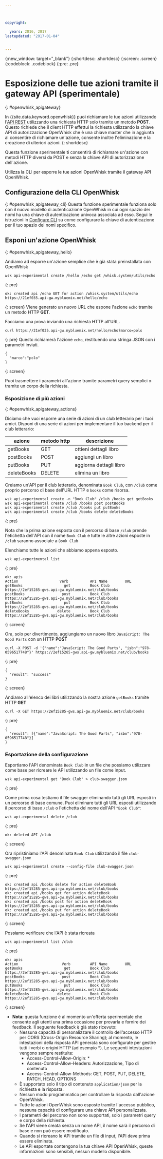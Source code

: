```yaml
---

 

copyright:

  years: 2016, 2017
lastupdated: "2017-01-04"
 

---
```


{:new_window: target="_blank"}
{:shortdesc: .shortdesc}
{:screen: .screen}
{:codeblock: .codeblock}
{:pre: .pre}

# Esposizione delle tue azioni tramite il gateway API (sperimentale)
{: #openwhisk_apigateway}

In {{site.data.keyword.openwhisk}} puoi richiamare le tue azioni utilizzando l'[API REST](./openwhisk_reference.html#openwhisk_ref_restapi) utilizzando una richiesta HTTP solo tramite un metodo **POST**.
Questo richiede che il client HTTP effettui la richiesta utilizzando la chiave API di autorizzazione OpenWhisk che è una chiave
master che in aggiunta al consentire di richiamare un'azione, consente inoltre l'eliminazione e la creazione di ulteriori azioni.
{: shortdesc}

Questa funzione sperimentale ti consentirà di richiamare un'azione con metodi HTTP diversi da POST e senza la chiave API di autorizzazione dell'azione.

Utilizza la CLI per esporre le tue azioni OpenWhisk tramite il gateway API OpenWhisk. 

## Configurazione della CLI OpenWhisk
{: #openwhisk_apigateway_cli}
Questa funzione sperimentale funziona solo con il nuovo modello di autenticazione OpenWhisk in cui ogni spazio dei nomi ha una chiave di autenticazione univoca associata ad esso.
Segui le istruzioni in [Configure CLI](https://console.ng.bluemix.net/openwhisk/cli) su come configurare la chiave di autenticazione per il tuo spazio dei nomi specifico.

## Esponi un'azione OpenWhisk
{: #openwhisk_apigateway_hello}

Andiamo ad esporre un'azione semplice che è già stata preinstallata con OpenWhisk

```
wsk api-experimental create /hello /echo get /whisk.system/utils/echo
```
{: pre}
```
ok: created api /echo GET for action /whisk.system/utils/echo
https://21ef035.api-gw.mybluemix.net/hello/echo
```
{: screen}
Viene generato un nuovo URL che espone l'azione `echo` tramite un metodo HTTP **GET**.

Facciamo una prova inviando una richiesta HTTP all'URL.
```
curl https://21ef035.api-gw.mybluemix.net/hello/echo?marco=polo
```
{: pre}
Questo richiamerà l'azione `echo`, restituendo una stringa JSON con i parametri inviati.
```
{
  "marco":"polo"
}
```
{: screen}

Puoi trasmettere i parametri all'azione tramite parametri query semplici o tramite un corpo della richiesta.

### Esposizione di più azioni
{: #openwhisk_apigateway_actions}

Diciamo che vuoi esporre una serie di azioni di un club letterario per i tuoi amici.
Disponi di una serie di azioni per implementare il tuo backend per il club letterario:

| azione | metodo http | descrizione |
| ----------- | ----------- | ------------ |
| getBooks    | GET | ottieni dettagli libro  |
| postBooks   | POST | aggiungi un libro |
| putBooks    | PUT | aggiorna dettagli libro |
| deleteBooks | DELETE | elimina un libro |

Creiamo un'API per il club letterario, denominata `Book Club`, con `/club` come proprio percorso di base dell'URL HTTP e `books` come risorsa.
```
wsk api-experimental create -n "Book Club" /club /books get getBooks
wsk api-experimental create /club /books post postBooks
wsk api-experimental create /club /books put putBooks
wsk api-experimental create /club /books delete deleteBooks
```
{: pre}

Nota che la prima azione esposta con il percorso di base `/club` prende l'etichetta dell'API con il nome `Book Club` e tutte le altre azioni esposte in `/club` saranno associate a `Book Club`

Elenchiamo tutte le azioni che abbiamo appena esposto.

```
wsk api-experimental list
```
{: pre}
```
ok: apis
Action                   Verb          API Name        URL
getBooks                   get         Book Club       https://2ef15285-gws.api-gw.mybluemix.net/club/books
postBooks                 post         Book Club       https://2ef15285-gws.api-gw.mybluemix.net/club/books
putBooks                   put         Book Club       https://2ef15285-gws.api-gw.mybluemix.net/club/books
deleteBooks             delete         Book Club       https://2ef15285-gws.api-gw.mybluemix.net/club/books
```
{: screen}

Ora, solo per divertimento, aggiungiamo un nuovo libro `JavaScript: The Good Parts` con un HTTP **POST**
```
curl -X POST -d '{"name":"JavaScript: The Good Parts", "isbn":"978-0596517748"}' https://2ef15285-gws.api-gw.mybluemix.net/club/books
```
{: pre}
```
{
  "result": "success"
}
```
{: screen}

Andiamo all'elenco dei libri utilizzando la nostra azione `getBooks` tramite HTTP **GET**
```
curl -X GET https://2ef15285-gws.api-gw.mybluemix.net/club/books
```
{: pre}
```
{
  "result": [{"name":"JavaScript: The Good Parts", "isbn":"978-0596517748"}]
}
```

### Esportazione della configurazione
Esportiamo l'API denominata `Book Club` in un file che possiamo utilizzare come base per ricreare le API utilizzando un file come input. 
```
wsk api-experimental get "Book Club" > club-swagger.json
```
{: pre}

Come prima cosa testiamo il file swagger eliminando tutti gli URL esposti in un percorso di base comune.
Puoi eliminare tutti gli URL esposti utilizzando il percorso di base `/club` o l'etichetta del nome dell'API `"Book Club"`:
```
wsk api-experimental delete /club
```
{: pre}
```
ok: deleted API /club
```
{: screen}

Ora ripristiniamo l'API denominata `Book Club` utilizzando il file `club-swagger.json`
```
wsk api-experimental create --config-file club-swagger.json
```
{: pre}
```
ok: created api /books delete for action deleteBook
https://2ef15285-gws.api-gw.mybluemix.net/club/books
ok: created api /books get for action deleteBook
https://2ef15285-gws.api-gw.mybluemix.net/club/books
ok: created api /books post for action deleteBook
https://2ef15285-gws.api-gw.mybluemix.net/club/books
ok: created api /books put for action deleteBook
https://2ef15285-gws.api-gw.mybluemix.net/club/books
```
{: screen}

Possiamo verificare che l'API è stata ricreata
```
wsk api-experimental list /club
```
{: pre}
```
ok: apis
Action                    Verb         API Name        URL
getBooks                   get         Book Club       https://2ef15285-gws.api-gw.mybluemix.net/club/books
postBooks                 post         Book Club       https://2ef15285-gws.api-gw.mybluemix.net/club/books
putBooks                   put         Book Club       https://2ef15285-gws.api-gw.mybluemix.net/club/books
deleteBooks             delete         Book Club       https://2ef15285-gws.api-gw.mybluemix.net/club/books
```
{: screen}

- **Nota**: questa funzione è al momento un'offerta sperimentale che consente agli utenti una prima occasione per provarla e fornire dei feedback. Il seguente feedback è già stato ricevuto:
  - Nessuna capacità di personalizzare il controllo dell'accesso HTTP per CORS (Cross-Origin Resource Sharing); al momento, le intestazioni della risposta API generata sono configurate per gestire tutti i verbi o origini HTTP (ad esempio *). Le seguenti intestazioni vengono sempre restituite:
    - Access-Control-Allow-Origin: *
    - Access-Control-Allow-Headers: Autorizzazione, Tipo di contenuto
    - Access-Control-Allow-Methods: GET, POST, PUT, DELETE, PATCH, HEAD, OPTIONS
  - È supportato solo il tipo di contenuto `application/json` per la richiesta e la risposta.
  - Nessun modo programmatico per controllare la risposta dall'azione OpenWhisk.
  - Tutte le azioni OpenWhisk sono esposte tramite l'accesso pubblico, nessuna capacità di configurare una chiave API personalizzata.
  - I parametri del percorso non sono supportati, solo i parametri query e corpo della richiesta.
  - Se l'API viene creata senza un nome API, il nome sarà il percorso di base e non può essere modificato.
  - Quando si ricreano le API tramite un file di input, l'API deve prima essere eliminata.
  - Le API esportate contengono la tua chiave API OpenWhisk, queste informazioni sono sensibili, nessun modello disponibile.
